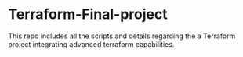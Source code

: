 # Terraform-Final-project
This repo includes all the scripts and details regarding the a Terraform project integrating advanced terraform capabilities.
